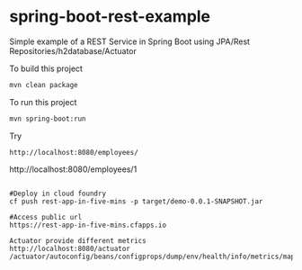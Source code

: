 # spring-boot-rest-example
Simple example of a REST Service in Spring Boot using JPA/Rest Repositories/h2database/Actuator

To build this project
```bash
mvn clean package
```

To run this project
```bash
mvn spring-boot:run
```

Try
```
http://localhost:8080/employees/
```
http://localhost:8080/employees/1
```

#Deploy in cloud foundry
cf push rest-app-in-five-mins -p target/demo-0.0.1-SNAPSHOT.jar

#Access public url
https://rest-app-in-five-mins.cfapps.io

Actuator provide different metrics
http://localhost:8080/actuator
/actuator/autoconfig/beans/configprops/dump/env/health/info/metrics/mappings/shutdown/trace/logfile/flyway/liquibase

